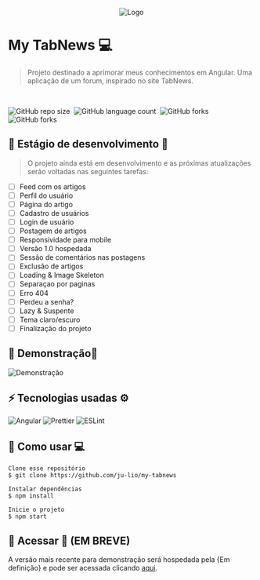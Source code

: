 <p align="center">
  <img src="./media/logo.png" alt="Logo">
</p>

# My TabNews  💻

> Projeto destinado a aprimorar meus conhecimentos em Angular. Uma aplicação de um forum, inspirado no site TabNews.

<br>

![GitHub repo size](https://img.shields.io/github/repo-size/ju-lio/my-tabnews?style=for-the-badge)  ![GitHub language count](https://img.shields.io/github/languages/count/ju-lio/my-tabnews?style=for-the-badge)  ![GitHub forks](https://img.shields.io/github/last-commit/ju-lio/my-tabnews?style=for-the-badge)  ![GitHub forks](https://img.shields.io/github/languages/top/ju-lio/my-tabnews?style=for-the-badge)

## 🚧 Estágio de desenvolvimento 🚧

>O projeto ainda está em desenvolvimento e as próximas atualizações serão voltadas nas seguintes tarefas:

* [ ] Feed com os artigos
* [ ] Perfil do usuário
* [ ] Página do artigo
* [ ] Cadastro de usuários
* [ ] Login de usuário
* [ ] Postagem de artigos
* [ ] Responsividade para mobile
* [ ] Versão 1.0 hospedada
* [ ] Sessão de comentários nas postagens
* [ ] Exclusão de artigos
* [ ] Loading & Image Skeleton
* [ ] Separaçao por paginas
* [ ] Erro 404
* [ ] Perdeu a senha?
* [ ] Lazy & Suspente
* [ ] Tema claro/escuro
* [ ] Finalização do projeto

## 🤖 Demonstração📱

<img src="./media/example.png" alt="Demonstração">

## ⚡ Tecnologias usadas ⚙️
<p align="center">
  
 ![Angular](https://img.shields.io/badge/-Angular-red?style=flat-square&logo=angular) ![Prettier](https://img.shields.io/badge/-Prettier-273943?style=flat-square&logo=prettier) ![ESLint](https://img.shields.io/badge/-ESLint-4930BD?style=flat-square&logo=eslint) 
 
</p>

## 🔨 Como usar 💻

```
Clone esse repositório
$ git clone https://github.com/ju-lio/my-tabnews

Instalar dependências
$ npm install

Inicie o projeto
$ npm start
```

## 🔗 Acessar 🚀 (EM BREVE)

A versão mais recente para demonstração será hospedada pela {Em definição} e pode ser acessada clicando [aqui](https://github.com/ju-lio/my-tabnews).
